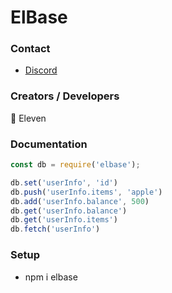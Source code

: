 # ElBase
### Contact
* [Discord](https://discord.gg/T4BMtSu)

### Creators / Developers
👤 Eleven

### Documentation
```js
const db = require('elbase');

db.set('userInfo', 'id')
db.push('userInfo.items', 'apple')
db.add('userInfo.balance', 500)
db.get('userInfo.balance')
db.get('userInfo.items')
db.fetch('userInfo')
```

### Setup
- npm i elbase
